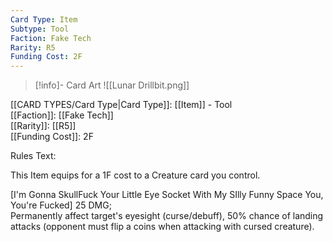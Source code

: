 ```yaml
---
Card Type: Item
Subtype: Tool
Faction: Fake Tech
Rarity: R5
Funding Cost: 2F
---
```

> [!info]- Card Art
> ![[Lunar Drillbit.png]]

[[CARD TYPES/Card Type|Card Type]]: [[Item]] - Tool  
[[Faction]]: [[Fake Tech]]  
[[Rarity]]: [[R5]]  
[[Funding Cost]]: 2F  

Rules Text:  

This Item equips for a 1F cost to a Creature card you control.  

[I'm Gonna SkullFuck Your Little Eye Socket With My SIlly Funny Space You, You're Fucked] 25 DMG;  
Permanently affect target's eyesight (curse/debuff), 50% chance of landing attacks (opponent must flip a coins when attacking with cursed creature).  